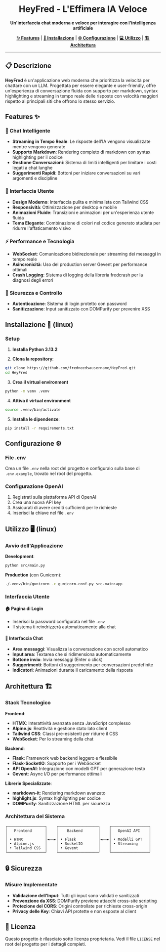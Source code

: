 <div align="center">

  # HeyFred - L'Effimera IA Veloce
  
  **Un'interfaccia chat moderna e veloce per interagire con l'intelligenza artificiale**
  
  **[✨ Features](#features-)** | **[🚀 Installazione](#installazione--linux)** | **[⚙️ Configurazione](#configurazione-%EF%B8%8F)** | **[💻 Utilizzo](#utilizzo-%EF%B8%8F-linux)** | **[🏗️ Architettura](#architettura-%EF%B8%8F)**
  
</div>

---

## 📋 Descrizione

**HeyFred** è un'applicazione web moderna che prioritizza la velocità per chattare con un LLM. Progettata per essere elegante e user-friendly, offre un'esperienza di conversazione fluida con supporto per markdown, syntax highlighting e streaming in tempo reale delle risposte con velocità maggiori rispetto ai principali siti che offrono lo stesso servizio.

## Features ✨

### 💬 Chat Intelligente
- **Streaming in Tempo Reale**: Le risposte dell'IA vengono visualizzate mentre vengono generate
- **Supporto Markdown**: Rendering completo di markdown con syntax highlighting per il codice
- **Gestione Conversazioni**: Sistema di limiti intelligenti per limitare i costi legati a chat lunghe
- **Suggerimenti Rapidi**: Bottoni per iniziare conversazioni su vari argomenti e discipline

### 🎨 Interfaccia Utente
- **Design Moderno**: Interfaccia pulita e minimalista con Tailwind CSS
- **Responsività**: Ottimizzazione per desktop e mobile
- **Animazioni Fluide**: Transizioni e animazioni per un'esperienza utente fluida
- **Tema Elegante**: Combinazione di colori nel codice generato studiata per ridurre l'affaticamento visivo

### ⚡ Performance e Tecnologia
- **WebSocket**: Comunicazione bidirezionale per streaming dei messaggi in tempo reale
- **Asincronicità**: Uso del production server Gevent per performance ottimali
- **Crash Logging**: Sistema di logging della libreria fredcrash per la diagnosi degli errori

### 🔐 Sicurezza e Controllo
- **Autenticazione**: Sistema di login protetto con password
- **Sanitizzazione**: Input sanitizzato con DOMPurify per prevenire XSS

## Installazione 🚀 (linux)

### Setup 

1. **Installa Python 3.13.2**

2. **Clona la repository**:
```bash
git clone https://github.com/fredneedsausername/HeyFred.git
cd HeyFred
```

3. **Crea il virtual environment**
```bash
python -m venv .venv
```

4. **Attiva il virtual environment**
```bash
source .venv/bin/activate
```

5. **Installa le dipendenze**:
```bash
pip install -r requirements.txt
```

## Configurazione ⚙️

### File .env

Crea un file `.env` nella root del progetto e configuralo sulla base di `.env.example`, trovato nel root del progetto.

### Configurazione OpenAI

1. Registrati sulla piattaforma API di OpenAI
2. Crea una nuova API key
3. Assicurati di avere crediti sufficienti per le richieste
4. Inserisci la chiave nel file `.env`

## Utilizzo 🖥️ (linux)

### Avvio dell'Applicazione

**Development**:
```bash
python src/main.py
```

**Production** (con Gunicorn):
```bash
./.venv/bin/gunicorn -c gunicorn.conf.py src.main:app
```

### Interfaccia Utente

#### 🏠 Pagina di Login
- Inserisci la password configurata nel file `.env`
- Il sistema ti reindrizzerà automaticamente alla chat

#### 💬 Interfaccia Chat
- **Area messaggi**: Visualizza la conversazione con scroll automatico
- **Input area**: Textarea che si ridimensiona automaticamente
- **Bottone invio**: Invia messaggi (Enter o click)
- **Suggerimenti**: Bottoni di suggerimento per conversazioni predefinite
- **Indicatori**: Animazioni durante il caricamento della risposta

## Architettura 🏗️

### Stack Tecnologico

**Frontend**:
- **HTMX**: Interattività avanzata senza JavaScript complesso
- **Alpine.js**: Reattività e gestione stato lato client
- **Tailwind CSS**: Classi pre-esistenti per ridurre il CSS
- **WebSocket**: Per lo streaming della chat

**Backend**:
- **Flask**: Framework web backend leggero e flessibile
- **Flask-SocketIO**: Supporto per i WebSocket
- **API OpenAI**: Integrazione con modelli GPT per generazione testo
- **Gevent**: Async I/O per performance ottimali

**Librerie Specializzate**:
- **markdown-it**: Rendering markdown avanzato
- **highlight.js**: Syntax highlighting per codice
- **DOMPurify**: Sanitizzazione HTML per sicurezza

### Architettura del Sistema

```
┌─────────────────┐    ┌──────────────────┐    ┌─────────────────┐
│   Frontend      │    │    Backend       │    │   OpenAI API    │
│                 │    │                  │    │                 │
│ • HTMX          │◄──►│ • Flask          │◄──►│ • Modelli GPT   │
│ • Alpine.js     │    │ • SocketIO       │    │ • Streaming     │
│ • Tailwind CSS  │    │ • Gevent         │    │                 │
└─────────────────┘    └──────────────────┘    └─────────────────┘
```

## 🔒 Sicurezza

### Misure Implementate

- **Validazione dell'Input**: Tutti gli input sono validati e sanitizzati
- **Prevenzione da XSS**: DOMPurify previene attacchi cross-site scripting
- **Protezione del CORS**: Origini controllate per richieste cross-origin
- **Privacy delle Key**: Chiavi API protette e non esposte al client

## 📄 Licenza

Questo progetto è rilasciato sotto licenza proprietaria. Vedi il file `LICENSE` nel root del progetto per i dettagli completi.
